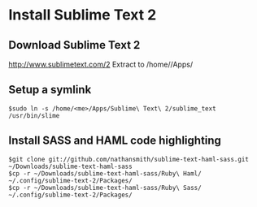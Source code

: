 # Install Sublime Text 2

## Download Sublime Text 2
http://www.sublimetext.com/2
Extract to /home/<me>/Apps/

## Setup a symlink
	$sudo ln -s /home/<me>/Apps/Sublime\ Text\ 2/sublime_text /usr/bin/slime

## Install SASS and HAML code highlighting
	$git clone git://github.com/nathansmith/sublime-text-haml-sass.git ~/Downloads/sublime-text-haml-sass
	$cp -r ~/Downloads/sublime-text-haml-sass/Ruby\ Haml/ ~/.config/sublime-text-2/Packages/
	$cp -r ~/Downloads/sublime-text-haml-sass/Ruby\ Sass/ ~/.config/sublime-text-2/Packages/

